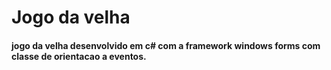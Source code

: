 # Jogo da velha 

#### jogo da velha desenvolvido em c# com a framework windows forms com classe de orientacao a eventos.